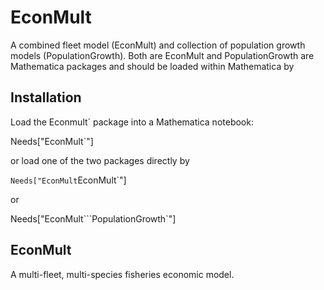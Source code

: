 # EconMult
A combined fleet model (EconMult) and collection of population growth models (PopulationGrowth).
Both are EconMult and PopulationGrowth are Mathematica packages and should be loaded within Mathematica by 

## Installation
Load the Econmult` package into a Mathematica notebook:

 Needs["EconMult`"]
 
or load one of the two packages directly by 

`Needs["EconMult`EconMult`"]

or 

Needs["EconMult```PopulationGrowth`"]

## EconMult
A multi-fleet, multi-species fisheries economic model. 

